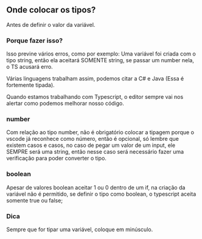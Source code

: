 ## Onde colocar os tipos?

Antes de definir o valor da variável.

### Porque fazer isso?

Isso previne vários erros, como por exemplo:
Uma variável foi criada com o tipo string, então ela aceitará SOMENTE string, se passar um number nela, o TS acusará erro.

Várias linguagens trabalham assim, podemos citar a C# e Java (Essa é fortemente tipada).

Quando estamos trabalhando com Typescript, o editor sempre vai nos alertar como podemos melhorar nosso código.

### number

Com relação ao tipo number, não é obrigatório colocar a tipagem porque o vscode já reconhece como número, então é opcional, só lembre que existem casos e casos, no caso de pegar um valor de um input, ele SEMPRE será uma string, então nesse caso será necessário fazer uma verificação para poder converter o tipo.

### boolean

Apesar de valores boolean aceitar 1 ou 0 dentro de um if, na criação da variável não é permitido, se definir o tipo como boolean, o typescript aceita somente true ou false;

### Dica

Sempre que for tipar uma variável, coloque em minúsculo.
